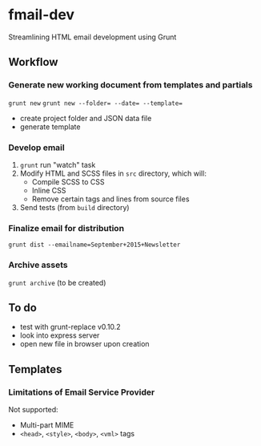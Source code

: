 # fmail-dev
Streamlining HTML email development using Grunt

## Workflow

### Generate new working document from templates and partials
`grunt new`
`grunt new --folder= --date= --template=`
* create project folder and JSON data file
* generate template

### Develop email
1. `grunt` run "watch" task
2. Modify HTML and SCSS files in `src` directory, which will:
	* Compile SCSS to CSS
	* Inline CSS
	* Remove certain tags and lines from source files
3. Send tests (from `build` directory)

### Finalize email for distribution
`grunt dist --emailname=September+2015+Newsletter`

### Archive assets
`grunt archive` (to be created)

## To do
* test with grunt-replace v0.10.2
* look into express server
* open new file in browser upon creation

## Templates
### Limitations of Email Service Provider
Not supported:

* Multi-part MIME
* `<head>`, `<style>`, `<body>`, `<vml>` tags
